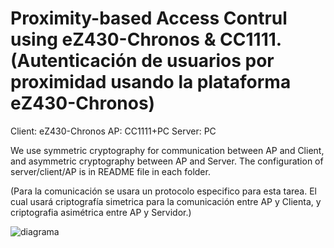 Proximity-based Access Contrul using eZ430-Chronos & CC1111. (Autenticación de usuarios por proximidad usando la plataforma eZ430-Chronos)
===========================================================================================================================

Client:	eZ430-Chronos
AP:	CC1111+PC
Server: PC 

We use symmetric cryptography for communication between AP and Client, and asymmetric cryptography between AP and Server. The configuration of server/client/AP is in README file in each folder.

(Para la comunicación se usara un protocolo especifico para esta tarea. El cual usará criptografía simetrica para la comunicación entre AP y Clienta, y criptografia asimétrica entre AP y Servidor.)


![diagrama](http://img853.imageshack.us/img853/760/hef5.png "Generic diagram")




